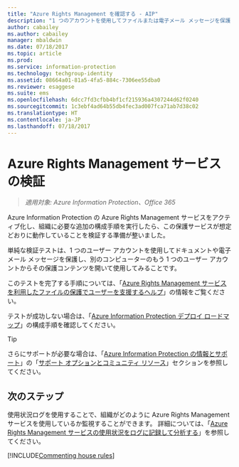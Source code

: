 ```yaml
---
title: "Azure Rights Management を確認する - AIP"
description: "1 つのアカウントを使用してファイルまたは電子メール メッセージを保護し、次に別のユーザー アカウントから保護されたコンテンツを開いて使用してみることで、サービスが想定どおりに動作していることを確認できます。"
author: cabailey
ms.author: cabailey
manager: mbaldwin
ms.date: 07/18/2017
ms.topic: article
ms.prod: 
ms.service: information-protection
ms.technology: techgroup-identity
ms.assetid: 08664a01-81a5-4fa5-884c-7306ee55dba0
ms.reviewer: esaggese
ms.suite: ems
ms.openlocfilehash: 6dcc7fd3cfbb4bf1cf215936a4307244d62f0240
ms.sourcegitcommit: 1c3ebf4ad64b55db4fec3ad007fca71ab7d38c02
ms.translationtype: HT
ms.contentlocale: ja-JP
ms.lasthandoff: 07/18/2017
---
```

# <a name="verifying-the-azure-rights-management-service"></a>Azure Rights Management サービスの検証

>*適用対象: Azure Information Protection、Office 365*

Azure Information Protection の Azure Rights Management サービスをアクティブ化し、組織に必要な追加の構成手順を実行したら、この保護サービスが想定どおりに動作していることを検証する準備が整いました。 

単純な検証テストは、1 つのユーザー アカウントを使用してドキュメントや電子メール メッセージを保護し、別のコンピューターのもう 1 つのユーザー アカウントからその保護コンテンツを開いて使用してみることです。

このテストを完了する手順については、「[Azure Rights Management サービスを利用したファイルの保護でユーザーを支援するヘルプ](help-users.md)」の情報をご覧ください。

テストが成功しない場合は、「[Azure Information Protection デプロイ ロードマップ](../plan-design/deployment-roadmap.md)」の構成手順を確認してください。

> [!TIP]
> さらにサポートが必要な場合は、「[Azure Information Protection の情報とサポート](../get-started/information-support.md)」の「[サポート オプションとコミュニティ リソース](../get-started/information-support.md#support-options-and-community-resources)」セクションを参照してください。

## <a name="next-steps"></a>次のステップ

使用状況ログを使用することで、組織がどのように Azure Rights Management サービスを使用しているか監視することができます。 詳細については、「[Azure Rights Management サービスの使用状況をログに記録して分析する](log-analyze-usage.md)」を参照してください。

[!INCLUDE[Commenting house rules](../includes/houserules.md)]


